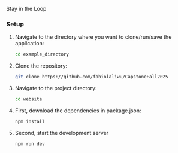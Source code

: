 Stay in the Loop

### Setup
1. Navigate to the directory where you want to clone/run/save the application:
    ```sh
    cd example_directory
    ```
2. Clone the repository:
    ```sh
    git clone https://github.com/fabiolaliwu/CapstoneFall2025
    ```
3. Navigate to the project directory:
    ```sh
    cd website
    ```
4. First, download the dependencies in package.json:
    ```sh
    npm install
    ```
5. Second, start the development server
    ```sh
    npm run dev
    ```

